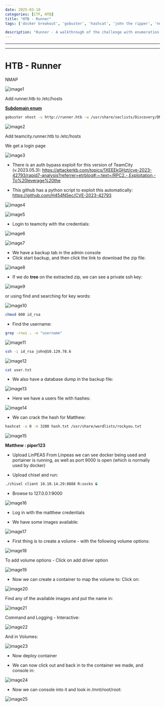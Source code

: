 ```yaml
---
date: 2025-03-10
categories: [CTF, HTB]
title: "HTB - Runner"
tags: ['docker breakout', 'gobuster', 'hashcat', 'john the ripper', 'nmap', 'privilege escalation', 'python', 'rce', 'tryhackme', 'hackthebox', 'immersivelabs', 'thm', 'iml', 'htb']

description: "Runner - A walkthrough of the challenge with enumeration, exploitation and privilege escalation steps."
---
```


---
---

# HTB - Runner

NMAP

![image1](../resources/db64cfd7060742f5a7f99337ca6c28ad.png)
 
Add runner.htb to /etc/hosts

**<u>Subdomain enum</u>**

```bash
gobuster vhost -u http://runner.htb -w /usr/share/seclists/Discovery/DNS/n0kovo_subdomains.txt -t 64 --append-domain
```

![image2](../resources/dc4bd259b7c04114904e4be0c5d6afb1.png)

Add teamcity.runner.htb to /etc/hosts

We get a login page

![image3](../resources/022a3d85a6464e478ad23deb5adfebc4.png)

- There is an auth bypass exploit for this version of TeamCity (v.2023.05.3):
<https://attackerkb.com/topics/1XEEEkGHzt/cve-2023-42793/rapid7-analysis?referrer=etrblog#:~:text=/RPC2.-,Exploitation,-To%20leverage%20the>

- This github has a python script to exploit this automatically:
<https://github.com/H454NSec/CVE-2023-42793>


![image4](../resources/03344a5b772d416986bbde0855748ac8.png)


![image5](../resources/4bc1532288334ce5ae8225bf23f7fc96.png)

- Login to teamcity with the credentials:

![image6](../resources/d6c59b1915c84aee9d010000ab368c83.png)


![image7](../resources/7392b03380104b0a80347948b34443f3.png)

- We have a backup tab in the admin console
- Click start backup, and then click the link to download the zip file:

![image8](../resources/abb142acf59440f68016472023e2e0cf.png)

- If we do **tree** on the extracted zip, we can see a private ssh key:

![image9](../resources/231d1ff6067d4b4885b900d4c68cedac.png)

or using find and searching for key words:


![image10](../resources/afddb230305d4ad5937ec3b508cbdc06.png)

```bash
chmod 600 id_rsa

```
- Find the username:

```bash
grep -rnwi . -e "username"

```

![image11](../resources/158fd574c1d04634b3524cf3ef4d969a.png)

```bash
ssh -i id_rsa john@10.129.78.6

```

![image12](../resources/bbc52bd33365498cb8344df78003c160.png)

```bash
cat user.txt

```
- We also have a database dump in the backup file:

![image13](../resources/da9d717a54594475a708d47350651517.png)

- Here we have a users file with hashes:

![image14](../resources/4e1ed7c775904590995a00f1e5da1404.png)

- We can crack the hash for Matthew:

```bash
hashcat -a 0 -m 3200 hash.txt /usr/share/wordlists/rockyou.txt

```

![image15](../resources/2abafd846adc47ea8cf0f53c2fc7da5c.png)

**Matthew : piper123**

- Upload LinPEAS
From Linpeas we can see docker being used and portainer is running, as well as port 9000 is open (which is normally used by docker)

- Upload chisel and run:

```bash
./chisel client 10.10.14.29:8888 R:socks &

```
- Browse to 127.0.0.1:9000

![image16](../resources/41823f19e05e49c48217de69ac53e0f1.png)

- Log in with the matthew credentials

- We have some images available:

![image17](../resources/09ac30cf8b044d0f89cff0b61956208c.png)

- First thing is to create a volume - with the following volume options:

![image18](../resources/3c443b176d6642f2987ef56e488b4dd0.png)

To add volume options - Click on add driver option


![image19](../resources/56cc3a8594884af8bf91be83579d97fa.png)

- Now we can create a container to map the volume to:
Click on:


![image20](../resources/51037eadada94d109e01f77dbcb2d2e2.png)

Find any of the available images and put the name in:


![image21](../resources/5724674567ca4f9aabc37adf95fad26b.png)

Command and Logging - Interactive:


![image22](../resources/51b34e39ce0d46feb7984a54f3a960b5.png)

And in Volumes:


![image23](../resources/a2fb79f1bc6349f29dad0295096f0d53.png)

- Now deploy container

- We can now click out and back in to the container we made, and console in:

![image24](../resources/2755b95783ba4426806df6ba4ae5ce45.png)

- Now we can console into it and look in /mnt/root/root:

![image25](../resources/7182ec97d0cd490c95254ce030bca17c.png)